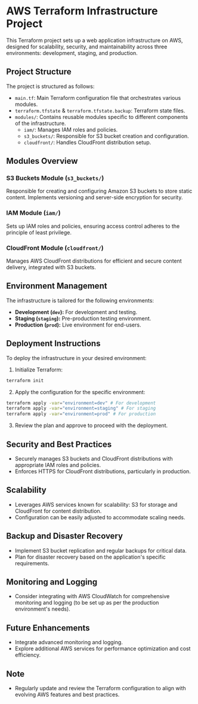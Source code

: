 # AWS Terraform Infrastructure Project

This Terraform project sets up a web application infrastructure on AWS, designed for scalability, security, and maintainability across three environments: 
development, staging, and production.

## Project Structure

The project is structured as follows:

- `main.tf`: Main Terraform configuration file that orchestrates various modules.
- `terraform.tfstate` & `terraform.tfstate.backup`: Terraform state files.
- `modules/`: Contains reusable modules specific to different components of the infrastructure.
  - `iam/`: Manages IAM roles and policies.
  - `s3_buckets/`: Responsible for S3 bucket creation and configuration.
  - `cloudfront/`: Handles CloudFront distribution setup.

## Modules Overview

### S3 Buckets Module (`s3_buckets/`)

Responsible for creating and configuring Amazon S3 buckets to store static content. Implements versioning and server-side encryption for security.

### IAM Module (`iam/`)

Sets up IAM roles and policies, ensuring access control adheres to the principle of least privilege.

### CloudFront Module (`cloudfront/`)

Manages AWS CloudFront distributions for efficient and secure content delivery, integrated with S3 buckets.

## Environment Management

The infrastructure is tailored for the following environments:
- **Development (`dev`):** For development and testing.
- **Staging (`staging`):** Pre-production testing environment.
- **Production (`prod`):** Live environment for end-users.

## Deployment Instructions

To deploy the infrastructure in your desired environment:

1. Initialize Terraform:

```bash
terraform init
```


2. Apply the configuration for the specific environment:

```bash
terraform apply -var="environment=dev" # For development
terraform apply -var="environment=staging" # For staging
terraform apply -var="environment=prod" # For production
```


3. Review the plan and approve to proceed with the deployment.

## Security and Best Practices

- Securely manages S3 buckets and CloudFront distributions with appropriate IAM roles and policies.
- Enforces HTTPS for CloudFront distributions, particularly in production.

## Scalability

- Leverages AWS services known for scalability: S3 for storage and CloudFront for content distribution.
- Configuration can be easily adjusted to accommodate scaling needs.

## Backup and Disaster Recovery

- Implement S3 bucket replication and regular backups for critical data.
- Plan for disaster recovery based on the application's specific requirements.

## Monitoring and Logging

- Consider integrating with AWS CloudWatch for comprehensive monitoring and logging (to be set up as per the production environment's needs).

## Future Enhancements

- Integrate advanced monitoring and logging.
- Explore additional AWS services for performance optimization and cost efficiency.

## Note

- Regularly update and review the Terraform configuration to align with evolving AWS features and best practices.

